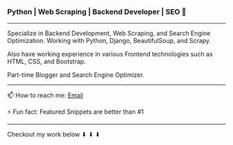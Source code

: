 ### Python | Web Scraping | Backend Developer | SEO 👋
<hr>
Specialize in Backend Development, Web Scraping, and Search Engine Optimization. Working with Python, Django, BeautifulSoup, and Scrapy. 

Also have working experience in various Frontend technologies such as HTML, CSS, and Bootstrap. 

Part-time Blogger and Search Engine Optimizer.

<hr>

📫 How to reach me: [Email](mailto:sharmadeepesh2002@gmail.com)

⚡ Fun fact: Featured Snippets are better than #1

<hr>

Checkout my work below ⬇ ⬇ ⬇


<!--
**sharmadeepesh/sharmadeepesh** is a ✨ _special_ ✨ repository because its `README.md` (this file) appears on your GitHub profile.

Here are some ideas to get you started:

- 🔭 I’m currently working on ...
- 🌱 I’m currently learning ...
- 👯 I’m looking to collaborate on ...
- 🤔 I’m looking for help with ...
- 💬 Ask me about ...
- 
- 😄 Pronouns: ...
-  ...
-->
